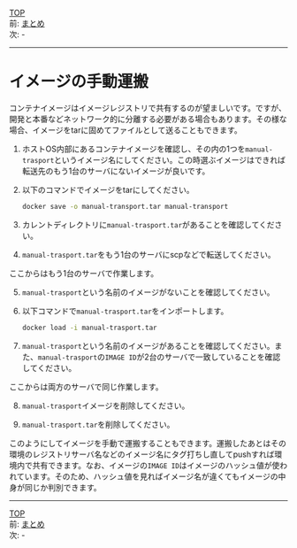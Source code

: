 [TOP](../README.md)   
前: [まとめ](./image-summary.md)  
次: -  

---

# イメージの手動運搬

コンテナイメージはイメージレジストリで共有するのが望ましいです。ですが、開発と本番などネットワーク的に分離する必要がある場合もあります。その様な場合、イメージをtarに固めてファイルとして送ることもできます。

1. ホストOS内部にあるコンテナイメージを確認し、その内の1つを``manual-trasport``というイメージ名にしてください。この時選ぶイメージはできれば転送先のもう1台のサーバにないイメージが良いです。

2. 以下のコマンドでイメージをtarにしてください。
   ``` sh
   docker save -o manual-transport.tar manual-transport
   ```

3. カレントディレクトリに``manual-trasport.tar``があることを確認してください。

4. ``manual-trasport.tar``をもう1台のサーバにscpなどで転送してください。

ここからはもう1台のサーバで作業します。

5. ``manual-trasport``という名前のイメージがないことを確認してください。

6. 以下コマンドで``manual-trasport.tar``をインポートします。
   ``` sh
   docker load -i manual-trasport.tar
   ```

7. ``manual-trasport``という名前のイメージがあることを確認してください。また、``manual-trasport``の``IMAGE ID``が2台のサーバで一致していることを確認してください。

ここからは両方のサーバで同じ作業します。

8. ``manual-trasport``イメージを削除してください。

9. ``manual-trasport.tar``を削除してください。

このようにしてイメージを手動で運搬することもできます。運搬したあとはその環境のレジストリサーバ名などのイメージ名にタグ打ちし直してpushすれば環境内で共有できます。なお、イメージの``IMAGE ID``はイメージのハッシュ値が使われています。そのため、ハッシュ値を見ればイメージ名が違くてもイメージの中身が同じか判別できます。

---

[TOP](../README.md)   
前: [まとめ](./image-summary.md)  
次: -  
